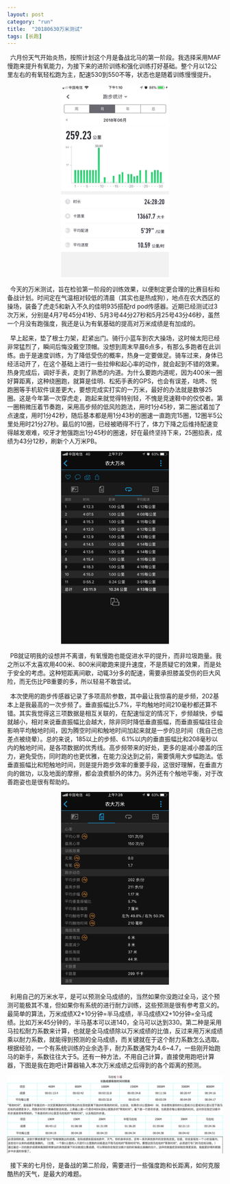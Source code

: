 ```yaml
---
layout: post
category: "run"
title:  "20180630万米测试"
tags: [长跑]
--- 
```

 
&#8194;六月份天气开始炎热，按照计划这个月是备战北马的第一阶段。我选择采用MAF慢跑来提升有氧能力，为接下来的进阶训练和强化训练打好基础。整个月以12公里左右的有氧轻松跑为主，配速530到550不等，状态也是随着训练慢慢提升。

<center>
<img src="https://github.com/wuukee/wuukee.github.io/raw/master/images/10k_distance.jpeg" width="50%" height="50%" />
</center>

&#8194;今天的万米测试，旨在检验第一阶段的训练效果，以便制定更合理的比赛目标和备战计划。时间定在气温相对较低的清晨（其实也是热成狗），地点在农大西区的操场，装备了虎走5和新入不久的佳明935搭配rd pod传感器。近期已经测试过3次万米，分别是4月7号45分41秒、5月3号44分27秒和5月25号43分46秒，虽然一个月没有跑强度，我还是认为有氧基础的提高对万米成绩是有加成的。  

&#8194;早上起来，垫了根士力架，赶紧出门。骑行小蓝车到农大操场，这时候太阳已经非常猛烈了，瞬间后悔没戴空顶帽。没想到周末早晨6点多，有那么多跑者在此训练。由于是速度训练，为了降低受伤的概率，热身一定要做足。骑车过来，身体已经活动开了，在这个基础上进行一些拉伸和起心率的动作，就会起到不错的效果。热身完成后，调好手表，走到了熟悉的内道。为什么要跑内道呢，因为400米一圈好算距离，这种绕圈跑，就算是佳明、松拓手表的GPS，也会有误差，咕咚、悦跑圈等手机软件误差更大，要想完成实打实的一万米，最好的办法就是数够25圈。这是今年第一次穿虎走，跑起来就觉得特别轻，不愧是竞速鞋中的佼佼者。第一圈稍微压着节奏跑，采用高步频的低风险跑法，用时1分45秒，第二圈试着加了点速度，用时1分42秒，随后基本都是用1分43秒的圈速一直跑完15圈，12圈半5公里处用时21分27秒。最后的10圈，已经被晒得不行了，体力下降之后维持配速变得越发艰难，咬牙才勉强跑出1分45秒的圈速，好在最终坚持下来，25圈掐表，成绩为43分12秒，刷新个人万米PB。

<center>
<img src="https://github.com/wuukee/wuukee.github.io/raw/master/images/10k_pace.jpeg" width="50%" height="50%" />
</center>

&#8194;PB就证明我的设想并不离谱，有氧慢跑也能促进水平的提升，而非垃圾跑量。我之所以不太喜欢用400米、800米间歇跑来提升速度，不是质疑它的效果，而是处于安全的考虑。这种短距离间歇，动辄3分多的配速，需要承担膝盖受伤的巨大风险，而无伤比PB重要的多，所以轻易不敢尝试。

&#8194;本次使用的跑步传感器记录了多项高阶参数，其中最让我惊喜的是步频，202基本上是我最高的一次步频了。垂直振幅比5.7%，平均触地时间210毫秒都还算不错。其实我觉得这三项数据是相互关联的，在配速恒定的情况下，步频越快，步幅就越小，相对来说垂直振幅比会越大，除非同时降低垂直振幅，而垂直振幅往往会影响平均触地时间，因为腾空时间和触地时间加起来就是一步的总时间（我自己也差点被绕晕）。总的来说，185以上的步频、6.1%以内的垂直振幅比和208毫秒以内的触地时间，是各项数据的优秀线。高步频带来的好处，更多的是减小膝盖的压力，避免受伤，同时跑的也更优雅，在能力没达到之前，需要慎用大步幅跑法。低垂直振幅比和短触地时间，则是提升跑步效率的重要手段，这很好理解，在垂直方向的做功，以及地面的摩擦，都会浪费额外的体力。另外还有个触地平衡，对于改善跑姿也是很有帮助的。

<center>
<img src="https://github.com/wuukee/wuukee.github.io/raw/master/images/10k_param.jpeg" width="50%" height="50%" />
</center>

&#8194;利用自己的万米水平，是可以预测全马成绩的，当然如果你没跑过全马，这个预测可能极其不准，但如果你有系统的进行耐力训练，这些预测是很有参考意义的。最简单的算法，万米成绩X2+10分钟=半马成绩，半马成绩X2+10分钟=全马成绩。比如万米45分钟的，半马基本可以进140，全马可以达到330。第二种是采用马拉松耐力系数来计算，也就是全马成绩除以万米成绩的比值，反过来用万米成绩乘以耐力系数，就能得到预测的全马成绩，而关键就在于这个耐力系数怎么选取。根据经验，一个有系统训练的业余选手，耐力系数通常为4.6~4.7，一些刚开始跑马的新手，系数往往大于5。还有一种方法，不用自己计算，直接使用跑吧计算器，下图是我在跑吧计算器输入本次万米成绩之后得到的各个距离的预测。

<center>
<img src="https://github.com/wuukee/wuukee.github.io/raw/master/images/10k_predict.jpeg" width="100%" height="100%" />
</center>

&#8194;接下来的七月份，是备战的第二阶段，需要进行一些强度跑和长距离，如何克服酷热的天气，是最大的难题。

